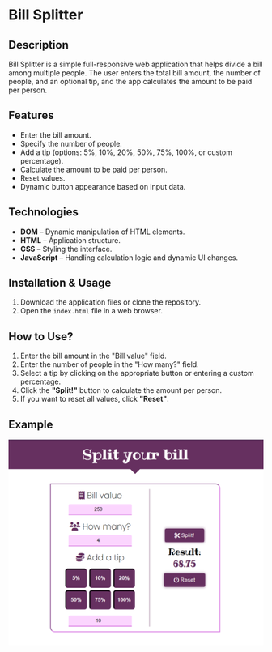 # Bill Splitter

## Description
Bill Splitter is a simple full-responsive web application that helps divide a bill among multiple people. The user enters the total bill amount, the number of people, and an optional tip, and the app calculates the amount to be paid per person.

## Features
- Enter the bill amount.
- Specify the number of people.
- Add a tip (options: 5%, 10%, 20%, 50%, 75%, 100%, or custom percentage).
- Calculate the amount to be paid per person.
- Reset values.
- Dynamic button appearance based on input data.

## Technologies
- **DOM** – Dynamic manipulation of HTML elements.
- **HTML** – Application structure.
- **CSS** – Styling the interface.
- **JavaScript** – Handling calculation logic and dynamic UI changes.

## Installation & Usage
1. Download the application files or clone the repository.
2. Open the `index.html` file in a web browser.

## How to Use?
1. Enter the bill amount in the "Bill value" field.
2. Enter the number of people in the "How many?" field.
3. Select a tip by clicking on the appropriate button or entering a custom percentage.
4. Click the **"Split!"** button to calculate the amount per person.
5. If you want to reset all values, click **"Reset"**.

## Example
![Bill Splitter Screenshot](photos/screen.png)

